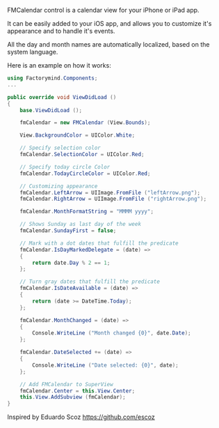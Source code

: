 FMCalendar control is a calendar view for your iPhone or iPad app.

It can be easily added to your iOS app, and allows you to customize it's appearance and to handle it's events.

All the day and month names are automatically localized, based on the system language.

Here is an example on how it works:

```csharp
using Factorymind.Components;
...

public override void ViewDidLoad ()
{
	base.ViewDidLoad ();

	fmCalendar = new FMCalendar (View.Bounds);

	View.BackgroundColor = UIColor.White;

	// Specify selection color
	fmCalendar.SelectionColor = UIColor.Red;

	// Specify today circle Color
	fmCalendar.TodayCircleColor = UIColor.Red;

	// Customizing appearance
	fmCalendar.LeftArrow = UIImage.FromFile ("leftArrow.png");
	fmCalendar.RightArrow = UIImage.FromFile ("rightArrow.png");

	fmCalendar.MonthFormatString = "MMMM yyyy";

	// Shows Sunday as last day of the week
	fmCalendar.SundayFirst = false;

	// Mark with a dot dates that fulfill the predicate
	fmCalendar.IsDayMarkedDelegate = (date) => 
	{
		return date.Day % 2 == 1;
	};

	// Turn gray dates that fulfill the predicate
	fmCalendar.IsDateAvailable = (date) =>
	{
		return (date >= DateTime.Today);
	};

	fmCalendar.MonthChanged = (date) => 
	{
		Console.WriteLine ("Month changed {0}", date.Date);
	};

	fmCalendar.DateSelected += (date) => 
	{
		Console.WriteLine ("Date selected: {0}", date);
	};

	// Add FMCalendar to SuperView
	fmCalendar.Center = this.View.Center;
	this.View.AddSubview (fmCalendar);
}
```

Inspired by Eduardo Scoz https://github.com/escoz